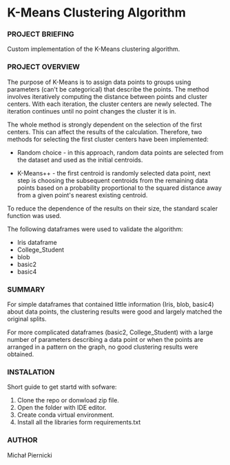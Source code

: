 # K-Means Clustering Algorithm

### PROJECT BRIEFING

Custom implementation of the K-Means clustering algorithm.

### PROJECT OVERVIEW

The purpose of K-Means is to assign data points to groups using parameters (can't be categorical) that describe the points. The method involves iteratively computing the distance between points and cluster centers. With each iteration, the cluster centers are newly selected. The iteration continues until no point changes the cluster it is in.

The whole method is strongly dependent on the selection of the first centers. This can affect the results of the calculation. Therefore, two methods for selecting the first cluster centers have been implemented:

- Random choice - in this approach, random data points are selected from the dataset and used as the initial centroids.

- K-Means++ -  the first centroid is randomly selected data point, next step is choosing the subsequent centroids from the remaining data points based on a probability proportional to the squared distance away from a given point's nearest existing centroid.

To reduce the dependence of the results on their size, the standard scaler function was used.

The following dataframes were used to validate the algorithm:

- Iris dataframe
- College_Student
- blob
- basic2
- basic4

### SUMMARY

For simple dataframes that contained little information (Iris, blob, basic4) about data points, the clustering results were good and largely matched the original splits.

For more complicated dataframes (basic2, College_Student) with a large number of parameters describing a data point or when the points are arranged in a pattern on the graph, no good clustering results were obtained.

### INSTALATION

Short guide to get startd with sofware:

1. Clone the repo or donwload zip file.
2. Open the folder with IDE editor.
3. Create conda virtual environment.
4. Install all the libraries form requirements.txt

### AUTHOR

Michał Piernicki 

